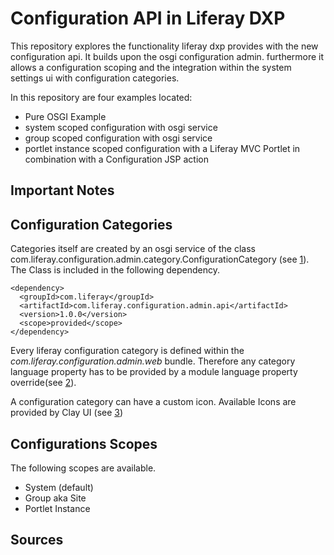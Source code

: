 # Configuration API in Liferay DXP
This repository explores the functionality liferay dxp provides with the new configuration api. It builds upon the osgi configuration admin. furthermore it allows a configuration scoping and the integration within the system settings ui with configuration categories.

In this repository are four examples located:
* Pure OSGI Example
* system scoped configuration with osgi service
* group scoped configuration with osgi service
* portlet instance scoped configuration with a Liferay MVC Portlet in combination with a Configuration JSP action

## Important Notes 

## Configuration Categories
Categories itself are created by an osgi service of the class com.liferay.configuration.admin.category.ConfigurationCategory (see [1]).
The Class is included in the following dependency.

```
<dependency>
  <groupId>com.liferay</groupId>
  <artifactId>com.liferay.configuration.admin.api</artifactId>
  <version>1.0.0</version>
  <scope>provided</scope>
</dependency>
```

Every liferay configuration category is defined within the *com.liferay.configuration.admin.web* bundle. Therefore any category language property has to be provided by a module language property override(see [2]).

A configuration category can have a custom icon. Available Icons are provided by Clay UI (see [3])

## Configurations Scopes

The following scopes are available.

* System (default)
* Group  aka Site 
* Portlet Instance

## Sources

[1]: https://dev.liferay.com/develop/tutorials/-/knowledge_base/7-1/categorizing-the-configuration  "Creating Configuration Categories"

[2]: https://dev.liferay.com/develop/tutorials/-/knowledge_base/7-1/overriding-a-modules-language-keys  "OVERRIDING A MODULE’S LANGUAGE KEYS"

[3]: https://clayui.com/docs/components/icons.html  "Clay UI Icons"




